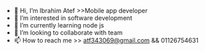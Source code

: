 - 👋 Hi, I’m Ibrahim Atef >>Mobile app developer
- 👀 I’m interested in software development
- 🌱 I’m currently learning node js
- 💞️ I’m looking to collaborate with team 
- 📫 How to reach me >> atf343069@gmail.com && 01126754631

<!---
ibrahim-atef/ibrahim-atef is a ✨ special ✨ repository because its `README.md` (this file) appears on your GitHub profile.
You can click the Preview link to take a look at your changes.
--->
